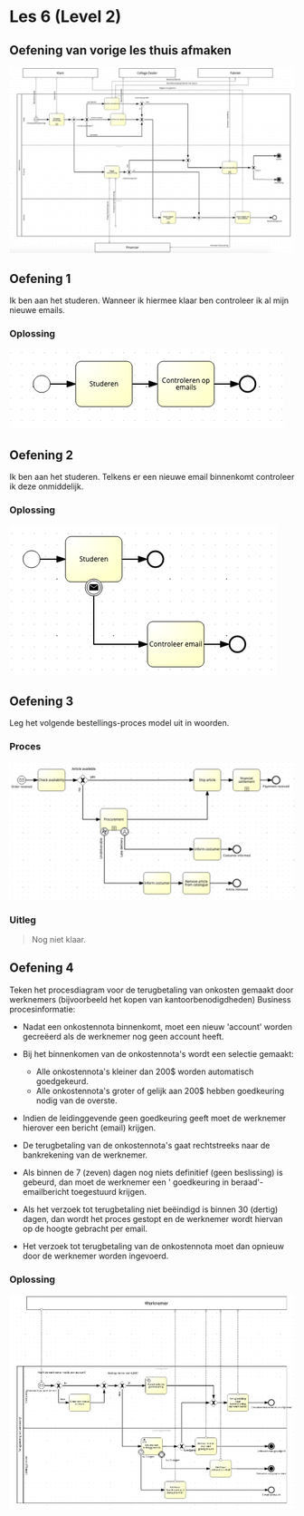 # Les 6 (Level 2)
## Oefening van vorige les thuis afmaken
![Thuisopdracth van vorige les oplossing](https://github.com/lemmensangeloucll/BPMN/blob/master/img/thuisopdrachtles6.png)
## Oefening 1

Ik ben aan het studeren. Wanneer ik hiermee klaar ben controleer ik al mijn nieuwe emails.
### Oplossing
![Oplossing van oefening 1](https://github.com/lemmensangeloucll/BPMN/blob/master/img/oefening%201.png)

## Oefening 2

Ik ben aan het studeren. Telkens er een nieuwe email binnenkomt controleer ik deze onmiddelijk.
### Oplossing
![Oplossing van oefening 2](https://github.com/lemmensangeloucll/BPMN/blob/master/img/oefening%202.png)

## Oefening 3
Leg het volgende bestellings-proces model uit in woorden.
### Proces
![BPMN model van oefening 3](https://github.com/lemmensangeloucll/BPMN/blob/master/img/oefening%203.png)
### Uitleg
>Nog niet klaar.
## Oefening 4
Teken het procesdiagram voor de terugbetaling van onkosten gemaakt door werknemers (bijvoorbeeld het kopen van kantoorbenodigdheden)
Business procesinformatie:
- Nadat een onkostennota binnenkomt, moet een nieuw 'account' worden gecreëerd als de werknemer nog geen account heeft.
- Bij het binnenkomen van de onkostennota's wordt een selectie gemaakt:
  - Alle onkostennota's kleiner dan 200$ worden automatisch goedgekeurd.
  - Alle onkostennota's groter of gelijk aan 200$ hebben goedkeuring nodig van de overste. 

- Indien de leidinggevende geen goedkeuring geeft moet de werknemer hierover een bericht (email) krijgen.
- De terugbetaling van de onkostennota's gaat rechtstreeks naar de bankrekening van de werknemer.
- Als binnen de 7 (zeven) dagen nog niets definitief (geen beslissing) is gebeurd, dan moet de werknemer een ' goedkeuring in beraad'-emailbericht toegestuurd krijgen.
- Als het verzoek tot terugbetaling niet beëindigd is binnen 30 (dertig) dagen, dan wordt het proces gestopt en de werknemer wordt hiervan op de hoogte gebracht per email.
- Het verzoek tot terugbetaling van de onkostennota moet dan opnieuw door de werknemer worden ingevoerd.
### Oplossing
![Oplossing van oefening 4](https://github.com/lemmensangeloucll/BPMN/blob/master/img/oefening%204.png)
<!--stackedit_data:
eyJoaXN0b3J5IjpbLTE4MDE3MzQyNDAsLTQxNzcwNjU1LDI5ND
cxMzE1NiwxMjQzMDk1NzA3LDE5MzI0ODU3ODYsNTg4Mjc3NTc5
XX0=
-->